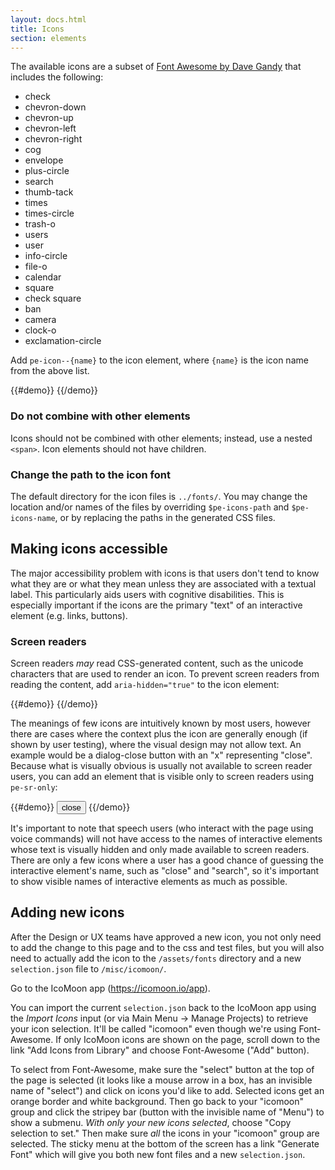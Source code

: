 ```yaml
---
layout: docs.html
title: Icons
section: elements
---
```


The available icons are a subset of [Font Awesome by Dave Gandy](http://fontawesome.io) that includes the following:

<ul class="d-icon-list">
  <li><i class="pe-icon--check"></i> check</li>
  <li><i class="pe-icon--chevron-down"></i> chevron-down</li>
  <li><i class="pe-icon--chevron-up"></i> chevron-up</li>
  <li><i class="pe-icon--chevron-left"></i> chevron-left</li>
  <li><i class="pe-icon--chevron-right"></i> chevron-right</li>
  <li><i class="pe-icon--cog"></i> cog</li>
  <li><i class="pe-icon--envelope"></i> envelope</li>
  <li><i class="pe-icon--plus-circle"></i> plus-circle</li>
  <li><i class="pe-icon--search"></i> search</li>
  <li><i class="pe-icon--thumb-tack"></i> thumb-tack</li>
  <li><i class="pe-icon--times"></i> times</li>
  <li><i class="pe-icon--times-circle"></i> times-circle</li>
  <li><i class="pe-icon--trash-o"></i> trash-o</li>
  <li><i class="pe-icon--users"></i> users</li>
  <li><i class="pe-icon--user"></i> user</li>
  <li><i class="pe-icon--info-circle"></i> info-circle</li>
  <li><i class="pe-icon--file-o"></i> file-o</li>
  <li><i class="pe-icon--calendar"></i> calendar</li>
  <li><i class="pe-icon--square-o"></i> square</li>
  <li><i class="pe-icon--check-square-o"></i> check square</li>
  <li><i class="pe-icon--ban"></i> ban</li>
  <li><i class="pe-icon--camera"></i> camera</li>
  <li><i class="pe-icon--clock-o"></i> clock-o</li>
  <li><i class="pe-icon--exclamation-circle"></i> exclamation-circle</li>
</ul>

Add `pe-icon--{name}` to the icon element, where `{name}` is the icon name from the above list.

{{#demo}}
<span class="pe-icon--check"></span>
{{/demo}}

<aside>
  <h3 class="pe-title">Do not combine with other elements</h3>
  <p>Icons should not be combined with other elements; instead, use a nested <code>&lt;span&gt;</code>. Icon elements should not have children.</p>
</aside>

<aside>
  <h3 class="pe-title">Change the path to the icon font</h3>
  <p>The default directory for the icon files is <code>../fonts/</code>. You may change the location and/or names of the files by overriding <code>$pe-icons-path</code> and <code>$pe-icons-name</code>, or by replacing the paths in the generated CSS files.</p>
</aside>


## Making icons accessible

The major accessibility problem with icons is that users don't tend to know what they are or what they mean unless they are associated with a textual label. This particularly aids users with cognitive disabilities. This is especially important if the icons are the primary "text" of an interactive element (e.g. links, buttons).

### Screen readers

Screen readers *may* read CSS-generated content, such as the unicode characters that are used to render an icon. To prevent screen readers from reading the content, add `aria-hidden="true"` to the icon element:

{{#demo}}
<span class="pe-icon--times" aria-hidden="true"></span>
{{/demo}}

The meanings of few icons are intuitively known by most users, however there are cases where the context plus the icon are generally enough (if shown by user testing), where the visual design may not allow text. An example would be a dialog-close button with an "x" representing "close". Because what is visually obvious is usually not available to screen reader users, you can add an element that is visible only to screen readers using `pe-sr-only`:

{{#demo}}
<button class="pe-btn">
  <span class="pe-icon--times" aria-hidden="true"></span>
  <span class="pe-sr-only">close</span>
</button>
{{/demo}}

It's important to note that speech users (who interact with the page using voice commands) will not have access to the names of interactive elements whose text is visually hidden and only made available to screen readers. There are only a few icons where a user has a good chance of guessing the interactive element's name, such as "close" and "search", so it's important to show visible names of interactive elements as much as possible.


## Adding new icons

After the Design or UX teams have approved a new icon, you not only need to add the change to this page and to the css and test files, but you will also need to actually add the icon to the `/assets/fonts` directory and a new `selection.json` file to `/misc/icomoon/`.

Go to the IcoMoon app (https://icomoon.io/app).

You can import the current  `selection.json` back to the IcoMoon app using the *Import Icons* input (or via Main Menu → Manage Projects) to retrieve your icon selection. It'll be called "icomoon" even though we're using Font-Awesome. If only IcoMoon icons are shown on the page, scroll down to the link "Add Icons from Library" and choose Font-Awesome ("Add" button).

To select from Font-Awesome, make sure the "select" button at the top of the page is selected (it looks like a mouse arrow in a box, has an invisible name of "select") and click on icons you'd like to add. Selected icons get an orange border and white background. Then go back to your "icomoon" group and click the stripey bar (button with the invisible name of "Menu") to show a submenu. *With only your new icons selected*, choose "Copy selection to set." Then make sure *all* the icons in your "icomoon" group are selected. The sticky menu at the bottom of the screen has a link "Generate Font" which will give you both new font files and a new `selection.json`.
